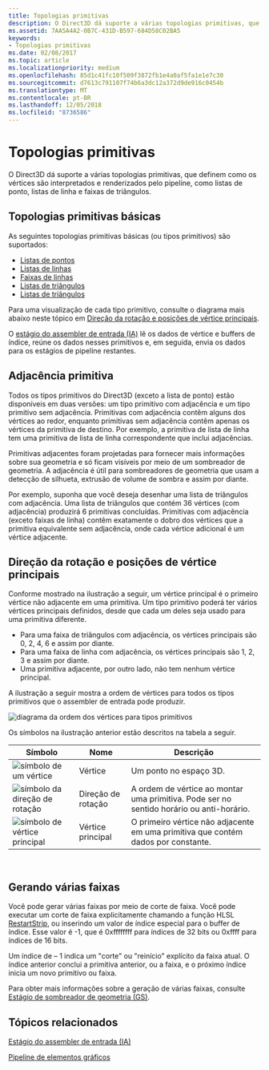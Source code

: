 ```yaml
---
title: Topologias primitivas
description: O Direct3D dá suporte a várias topologias primitivas, que definem como os vértices são interpretados e renderizados pelo pipeline, como listas de ponto, listas de linha e faixas de triângulos.
ms.assetid: 7AA5A4A2-0B7C-431D-B597-684D58C02BA5
keywords:
- Topologias primitivas
ms.date: 02/08/2017
ms.topic: article
ms.localizationpriority: medium
ms.openlocfilehash: 85d1c41fc10f509f3872fb1e4a0af5fa1e1e7c30
ms.sourcegitcommit: d7613c791107f74b6a3dc12a372d9de916c0454b
ms.translationtype: MT
ms.contentlocale: pt-BR
ms.lasthandoff: 12/05/2018
ms.locfileid: "8736586"
---
```

# <a name="primitive-topologies"></a>Topologias primitivas


O Direct3D dá suporte a várias topologias primitivas, que definem como os vértices são interpretados e renderizados pelo pipeline, como listas de ponto, listas de linha e faixas de triângulos.

## <a name="span-idprimitivetypesspanspan-idprimitivetypesspanspan-idprimitivetypesspanbasic-primitive-topologies"></a><span id="Primitive_Types"></span><span id="primitive_types"></span><span id="PRIMITIVE_TYPES"></span>Topologias primitivas básicas


As seguintes topologias primitivas básicas (ou tipos primitivos) são suportados:

-   [Listas de pontos](point-lists.md)
-   [Listas de linhas](line-lists.md)
-   [Faixas de linhas](line-strips.md)
-   [Listas de triângulos](triangle-lists.md)
-   [Listas de triângulos](triangle-strips.md)

Para uma visualização de cada tipo primitivo, consulte o diagrama mais abaixo neste tópico em [Direção da rotação e posições de vértice principais](#winding-direction-and-leading-vertex-positions).

O [estágio do assembler de entrada (IA)](input-assembler-stage--ia-.md) lê os dados de vértice e buffers de índice, reúne os dados nesses primitivos e, em seguida, envia os dados para os estágios de pipeline restantes.

## <a name="span-idprimitiveadjacencyspanspan-idprimitiveadjacencyspanspan-idprimitiveadjacencyspanprimitive-adjacency"></a><span id="Primitive_Adjacency"></span><span id="primitive_adjacency"></span><span id="PRIMITIVE_ADJACENCY"></span>Adjacência primitiva


Todos os tipos primitivos do Direct3D (exceto a lista de ponto) estão disponíveis em duas versões: um tipo primitivo com adjacência e um tipo primitivo sem adjacência. Primitivas com adjacência contêm alguns dos vértices ao redor, enquanto primitivas sem adjacência contêm apenas os vértices da primitiva de destino. Por exemplo, a primitiva de lista de linha tem uma primitiva de lista de linha correspondente que inclui adjacências.

Primitivas adjacentes foram projetadas para fornecer mais informações sobre sua geometria e só ficam visíveis por meio de um sombreador de geometria. A adjacência é útil para sombreadores de geometria que usam a detecção de silhueta, extrusão de volume de sombra e assim por diante.

Por exemplo, suponha que você deseja desenhar uma lista de triângulos com adjacência. Uma lista de triângulos que contém 36 vértices (com adjacência) produzirá 6 primitivas concluídas. Primitivas com adjacência (exceto faixas de linha) contêm exatamente o dobro dos vértices que a primitiva equivalente sem adjacência, onde cada vértice adicional é um vértice adjacente.

## <a name="span-idwindingdirectionandleadingvertexpositionsspanspan-idwindingdirectionandleadingvertexpositionsspanspan-idwindingdirectionandleadingvertexpositionsspanspan-idwinding-direction-and-leading-vertex-positionsspanwinding-direction-and-leading-vertex-positions"></a><span id="Winding_Direction_and_Leading_Vertex_Positions"></span><span id="winding_direction_and_leading_vertex_positions"></span><span id="WINDING_DIRECTION_AND_LEADING_VERTEX_POSITIONS"></span><span id="winding-direction-and-leading-vertex-positions"></span>Direção da rotação e posições de vértice principais


Conforme mostrado na ilustração a seguir, um vértice principal é o primeiro vértice não adjacente em uma primitiva. Um tipo primitivo poderá ter vários vértices principais definidos, desde que cada um deles seja usado para uma primitiva diferente.

-   Para uma faixa de triângulos com adjacência, os vértices principais são 0, 2, 4, 6 e assim por diante.
-   Para uma faixa de linha com adjacência, os vértices principais são 1, 2, 3 e assim por diante.
-   Uma primitiva adjacente, por outro lado, não tem nenhum vértice principal.

A ilustração a seguir mostra a ordem de vértices para todos os tipos primitivos que o assembler de entrada pode produzir.

![diagrama da ordem dos vértices para tipos primitivos](images/d3d10-primitive-topologies.png)

Os símbolos na ilustração anterior estão descritos na tabela a seguir.

| Símbolo                                                                                   | Nome              | Descrição                                                                         |
|------------------------------------------------------------------------------------------|-------------------|-------------------------------------------------------------------------------------|
| ![símbolo de um vértice](images/d3d10-primitive-topologies-vertex.png)                     | Vértice            | Um ponto no espaço 3D.                                                                |
| ![símbolo da direção de rotação](images/d3d10-primitive-topologies-winding-direction.png) | Direção de rotação | A ordem de vértice ao montar uma primitiva. Pode ser no sentido horário ou anti-horário. |
| ![símbolo de vértice principal](images/d3d10-primitive-topologies-leading-vertex.png)       | Vértice principal    | O primeiro vértice não adjacente em uma primitiva que contém dados por constante.       |

 

## <a name="span-idgeneratingmultiplestripsspanspan-idgeneratingmultiplestripsspanspan-idgeneratingmultiplestripsspangenerating-multiple-strips"></a><span id="Generating_Multiple_Strips"></span><span id="generating_multiple_strips"></span><span id="GENERATING_MULTIPLE_STRIPS"></span>Gerando várias faixas


Você pode gerar várias faixas por meio de corte de faixa. Você pode executar um corte de faixa explicitamente chamando a função HLSL [RestartStrip](https://msdn.microsoft.com/library/windows/desktop/bb509660), ou inserindo um valor de índice especial para o buffer de índice. Esse valor é -1, que é 0xffffffff para índices de 32 bits ou 0xffff para índices de 16 bits.

Um índice de – 1 indica um "corte" ou "reinício" explícito da faixa atual. O índice anterior conclui a primitiva anterior, ou a faixa, e o próximo índice inicia um novo primitivo ou faixa.

Para obter mais informações sobre a geração de várias faixas, consulte [Estágio de sombreador de geometria (GS)](geometry-shader-stage--gs-.md).

## <a name="span-idrelated-topicsspanrelated-topics"></a><span id="related-topics"></span>Tópicos relacionados


[Estágio do assembler de entrada (IA)](input-assembler-stage--ia-.md)

[Pipeline de elementos gráficos](graphics-pipeline.md)

 

 




